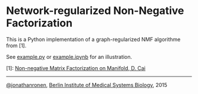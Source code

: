 # Network-regularized Non-Negative Factorization
This is a Python implementation of a graph-regularized NMF algorithme from [1].

See [example.py](example.py) or [example.ipynb](example.ipynb) for an illustration.

[1]:	[Non-negative Matrix Factorization on Manifold, D. Cai](http://dx.doi.org/10.1109/ICDM.2008.57)

-----------------------
[@jonathanronen](https://github.com/jonathanronen), [Berlin Institute of Medical Systems Biology](https://www.mdc-berlin.de/bimsb), 2015